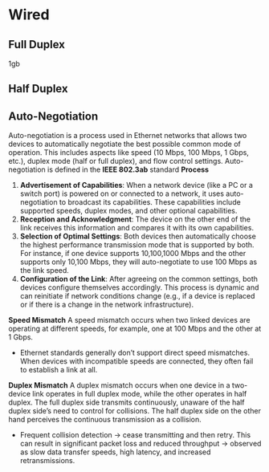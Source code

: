 # Wired
## Full Duplex
1gb 
## Half Duplex
## Auto-Negotiation
Auto-negotiation is a process used in Ethernet networks that allows two devices to automatically negotiate the best possible common mode of operation. This includes aspects like speed (10 Mbps, 100 Mbps, 1 Gbps, etc.), duplex mode (half or full duplex), and flow control settings. Auto-negotiation is defined in the **IEEE 802.3ab** standard
**Process**
1. **Advertisement of Capabilities**: 
	When a network device (like a PC or a switch port) is powered on or connected to a network, it uses auto-negotiation to broadcast its capabilities. These capabilities include supported speeds, duplex modes, and other optional capabilities.
2. **Reception and Acknowledgment**: 
	The device on the other end of the link receives this information and compares it with its own capabilities.
3. **Selection of Optimal Settings**: 
	Both devices then automatically choose the highest performance transmission mode that is supported by both. For instance, if one device supports 10,100,1000 Mbps and the other supports only 10,100 Mbps, they will auto-negotiate to use 100 Mbps as the link speed.
4. **Configuration of the Link**: 
	After agreeing on the common settings, both devices configure themselves accordingly. This process is dynamic and can reinitiate if network conditions change (e.g., if a device is replaced or if there is a change in the network infrastructure).

**Speed Mismatch**
A speed mismatch occurs when two linked devices are operating at different speeds, for example, one at 100 Mbps and the other at 1 Gbps.
- Ethernet standards generally don’t support direct speed mismatches. When devices with incompatible speeds are connected, they often fail to establish a link at all.

**Duplex Mismatch**
A duplex mismatch occurs when one device in a two-device link operates in full duplex mode, while the other operates in half duplex. The full duplex side transmits continuously, unaware of the half duplex side’s need to control for collisions. The half duplex side on the other hand perceives the continuous transmission as a collision.
- Frequent collision detection -> cease transmitting and then retry. This can result in significant packet loss and reduced throughput -> observed as slow data transfer speeds, high latency, and increased retransmissions.
